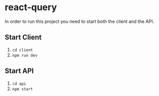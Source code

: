 # react-query

In order to run this project you need to start both the client and the API.

## Start Client

1. `cd client`
2. `npm run dev`

## Start API

1. `cd api`
2. `npm start`
